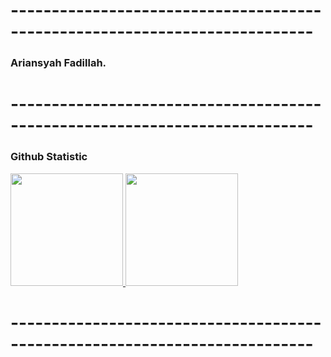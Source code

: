 
# ---------------------------------------------------------------------------

### Ariansyah Fadillah. 


# ---------------------------------------------------------------------------

### Github Statistic
<p align="left">
<a href="https://github.com/ariansyahfadillah">
<img height="180em" src="https://github-readme-stats-eight-theta.vercel.app/api/top-langs/?username=ariansyahfadillah&layout=compact&langs_count=8&theme=buefy"/>
<img height="180em" src="https://github-readme-stats-eight-theta.vercel.app/api?username=ariansyahfadillah&show_icons=true&theme=buefy&include_all_commits=true&count_private=true"/>
</a>
</p>

# ---------------------------------------------------------------------------
